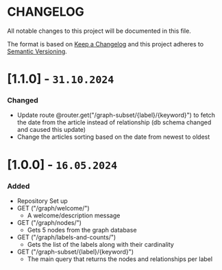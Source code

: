 
# CHANGELOG

All notable changes to this project will be documented in this file.

The format is based on [Keep a Changelog](http://keepachangelog.com/en/1.0.0/)
and this project adheres to [Semantic Versioning](http://semver.org/spec/v2.0.0.html).

# [1.1.0] - `31.10.2024`

### Changed

- Update route @router.get("/graph-subset/{label}/{keyword}") to fetch the date from the article instead of relationship
  (db schema changed and caused this update)
- Change the articles sorting based on the date from newest to oldest

# [1.0.0] - `16.05.2024`

### Added

- Repository Set up
- GET ("/graph/welcome/")
  - A welcome/description message
- GET ("/graph/nodes/")
  - Gets 5 nodes from the graph database
- GET ("/graph/labels-and-counts/")
  - Gets the list of the labels along with their cardinality
- GET ("/graph-subset/{label}/{keyword}")
  - The main query that returns the nodes and relationships per label 